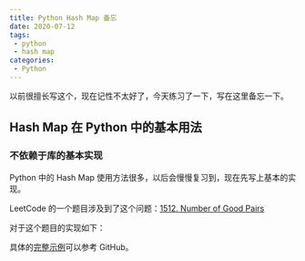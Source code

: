 ```yaml
---
title: Python Hash Map 备忘
date: 2020-07-12
tags:
 - python 
 - hash map
categories:
 - Python
---
```


以前很擅长写这个，现在记性不太好了，今天练习了一下，写在这里备忘一下。

## Hash Map 在 Python 中的基本用法


### 不依赖于库的基本实现

Python 中的 Hash Map 使用方法很多，以后会慢慢复习到，现在先写上基本的实现。

LeetCode 的一个题目涉及到了这个问题：[1512. Number of Good Pairs](https://leetcode.com/problems/number-of-good-pairs/)

对于这个题目的实现如下：

<RecoDemo :collapse="true">
<template slot="code-python">
  <<< @/docs/.vuepress/code/algorithm/hash_map_1.py
</template>
</RecoDemo>

具体的[完整示例](https://github.com/chenweigao/_code/blob/master/LeetCode/LC1512_Number_of_good_pairs.py)可以参考 GitHub。
